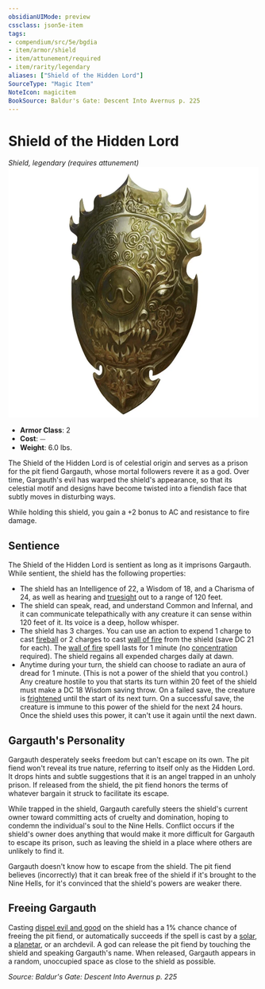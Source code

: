 ```yaml
---
obsidianUIMode: preview
cssclass: json5e-item
tags:
- compendium/src/5e/bgdia
- item/armor/shield
- item/attunement/required
- item/rarity/legendary
aliases: ["Shield of the Hidden Lord"]
SourceType: "Magic Item"
NoteIcon: magicitem
BookSource: Baldur's Gate: Descent Into Avernus p. 225
---
```

# Shield of the Hidden Lord
*Shield, legendary (requires attunement)*  
![](https://raw.githubusercontent.com/5etools-mirror-2/5etools-img/main/items/BGDIA/Shield%20of%20the%20Hidden%20Lord.webp#right)  

- **Armor Class**: 2
- **Cost**: ⏤
- **Weight**: 6.0 lbs.

The Shield of the Hidden Lord is of celestial origin and serves as a prison for the pit fiend Gargauth, whose mortal followers revere it as a god. Over time, Gargauth's evil has warped the shield's appearance, so that its celestial motif and designs have become twisted into a fiendish face that subtly moves in disturbing ways.

While holding this shield, you gain a +2 bonus to AC and resistance to fire damage.

## Sentience

The Shield of the Hidden Lord is sentient as long as it imprisons Gargauth. While sentient, the shield has the following properties:

- The shield has an Intelligence of 22, a Wisdom of 18, and a Charisma of 24, as well as hearing and [truesight](/2-Mechanics/CLI/rules/senses.md#truesight) out to a range of 120 feet.  
- The shield can speak, read, and understand Common and Infernal, and it can communicate telepathically with any creature it can sense within 120 feet of it. Its voice is a deep, hollow whisper.  
- The shield has 3 charges. You can use an action to expend 1 charge to cast [fireball](/2-Mechanics/CLI/spells/fireball.md) or 2 charges to cast [wall of fire](/2-Mechanics/CLI/spells/wall-of-fire.md) from the shield (save DC 21 for each). The [wall of fire](/2-Mechanics/CLI/spells/wall-of-fire.md) spell lasts for 1 minute (no [concentration](/2-Mechanics/CLI/rules/conditions.md#concentration) required). The shield regains all expended charges daily at dawn.  
- Anytime during your turn, the shield can choose to radiate an aura of dread for 1 minute. (This is not a power of the shield that you control.) Any creature hostile to you that starts its turn within 20 feet of the shield must make a DC 18 Wisdom saving throw. On a failed save, the creature is [frightened](/2-Mechanics/CLI/rules/conditions.md#frightened) until the start of its next turn. On a successful save, the creature is immune to this power of the shield for the next 24 hours. Once the shield uses this power, it can't use it again until the next dawn.  

## Gargauth's Personality

Gargauth desperately seeks freedom but can't escape on its own. The pit fiend won't reveal its true nature, referring to itself only as the Hidden Lord. It drops hints and subtle suggestions that it is an angel trapped in an unholy prison. If released from the shield, the pit fiend honors the terms of whatever bargain it struck to facilitate its escape.

While trapped in the shield, Gargauth carefully steers the shield's current owner toward committing acts of cruelty and domination, hoping to condemn the individual's soul to the Nine Hells. Conflict occurs if the shield's owner does anything that would make it more difficult for Gargauth to escape its prison, such as leaving the shield in a place where others are unlikely to find it.

Gargauth doesn't know how to escape from the shield. The pit fiend believes (incorrectly) that it can break free of the shield if it's brought to the Nine Hells, for it's convinced that the shield's powers are weaker there.

## Freeing Gargauth

Casting [dispel evil and good](/2-Mechanics/CLI/spells/dispel-evil-and-good.md) on the shield has a 1% chance chance of freeing the pit fiend, or automatically succeeds if the spell is cast by a [solar](/2-Mechanics/CLI/bestiary/celestial/solar.md), a [planetar](/2-Mechanics/CLI/bestiary/celestial/planetar.md), or an archdevil. A god can release the pit fiend by touching the shield and speaking Gargauth's name. When released, Gargauth appears in a random, unoccupied space as close to the shield as possible.

*Source: Baldur's Gate: Descent Into Avernus p. 225*